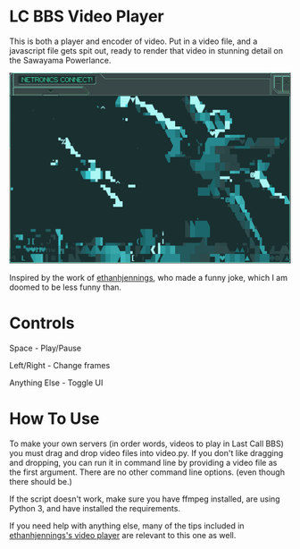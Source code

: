 # LC BBS Video Player
This is both a player and encoder of video. Put in a video file, and a javascript file gets spit out, ready to render that video in stunning detail on the Sawayama Powerlance.

![An image of the Netronics Terminal, displaying a frame of the trailer to Star Wars IV: A New Hope. Two X-wing fighters fly towards the viewer, rendered in multiple text symbols and colors.](screenshot.png)

Inspired by the work of [ethanhjennings](https://github.com/ethanhjennings/last-call-bbs-video-player), who made a funny joke, which I am doomed to be less funny than.

# Controls

Space - Play/Pause

Left/Right - Change frames

Anything Else - Toggle UI

# How To Use

To make your own servers (in order words, videos to play in Last Call BBS) you must drag and drop video files into video.py.
If you don't like dragging and dropping, you can run it in command line by providing a video file as the first argument. There are no other command line options. (even though there should be.)

If the script doesn't work, make sure you have ffmpeg installed, are using Python 3, and have installed the requirements.

If you need help with anything else, many of the tips included in [ethanhjennings's video player](https://github.com/ethanhjennings/last-call-bbs-video-player) are relevant to this one as well.

